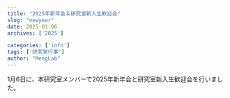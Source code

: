 ```yaml
---
title: "2025年新年会＆研究室新入生歓迎会"
slug: "newyear"
date: 2025-01-06
archives: ['2025']

categories: ['info']
tags: ['研究室行事']
author: "MengLab"
---
```

1月6日に、本研究室メンバーで2025年新年会と研究室新入生歓迎会を行いました。
